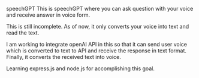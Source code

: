 speechGPT
This is speechGPT where you can ask question with your voice and receive answer in voice form.

This is still incomplete. As of now, it only converts your voice into text and read the text.

I am working to integrate openAI API in this so that it can send user voice which is converted to text to API and receive the response in text format. Finally, it converts the received text into voice.

Learning express.js and node.js for accomplishing this goal.